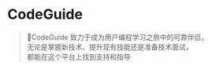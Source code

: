 # CodeGuide
> 💪CodeGuide 致力于成为用户编程学习之旅中的可靠伴侣，</br>
> 无论是掌握新技术、提升现有技能还是准备技术面试，</br>
> 都能在这个平台上找到支持和指导

